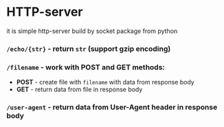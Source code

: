 # HTTP-server

it is simple http-server build by socket package from python

### `/echo/{str}` - return `str` (support gzip encoding)

### `/filename` - work with **POST** and **GET** methods:
 - **POST** - create file with `filename` with data from response body
 - **GET** - return data from file in response body
### `/user-agent` - return data from User-Agent header in response body